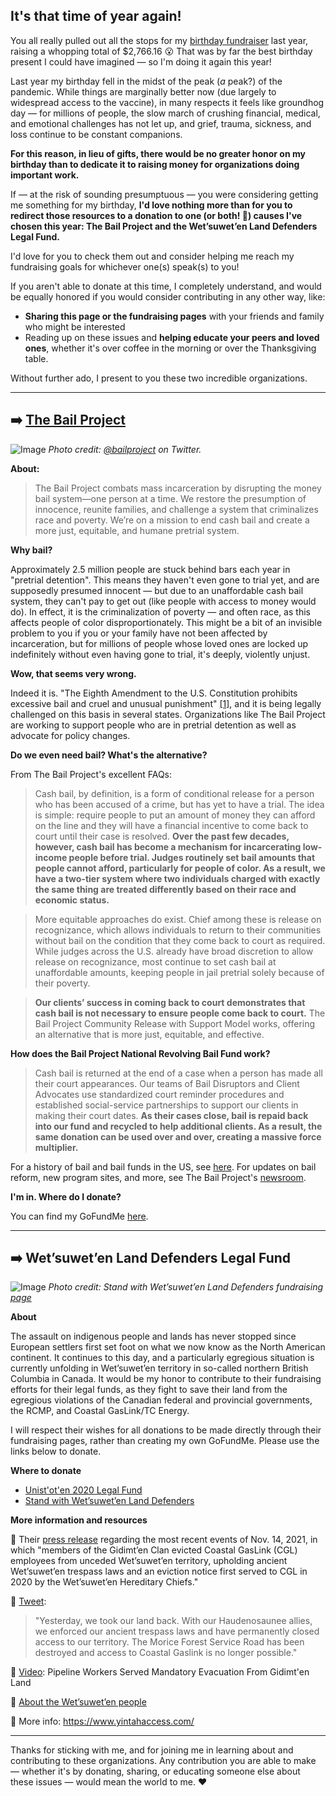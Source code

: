 ## It's that time of year again!

You all really pulled out all the stops for my [birthday fundraiser](https://rebwill.github.io/give-miami-day-2020/) last year, raising a whopping total of $2,766.16 😮 That was by far the best birthday present I could have imagined — so I'm doing it again this year!

Last year my birthday fell in the midst of the peak (_a_ peak?) of the pandemic. While things are marginally better now (due largely to widespread access to the vaccine), in many respects it feels like groundhog day — for millions of people, the slow march of crushing financial, medical, and emotional challenges has not let up, and grief, trauma, sickness, and loss continue to be constant companions.

**For this reason, in lieu of gifts, there would be no greater honor on my birthday than to dedicate it to raising money for organizations doing important work.**

If — at the risk of sounding presumptuous — you were considering getting me something for my birthday, **I'd love nothing more than for you to redirect those resources to a donation to one (or both! 🤪) causes I've chosen this year: The Bail Project and the Wet’suwet’en Land Defenders Legal Fund.**

I'd love for you to check them out and consider helping me reach my fundraising goals for whichever one(s) speak(s) to you!

If you aren't able to donate at this time, I completely understand, and would be equally honored if you would consider contributing in any other way, like:
- **Sharing this page or the fundraising pages** with your friends and family who might be interested
- Reading up on these issues and **helping educate your peers and loved ones**, whether it's over coffee in the morning or over the Thanksgiving table.

Without further ado, I present to you these two incredible organizations.

---

## ➡️ [The Bail Project](https://bailproject.org)

![Image](https://pbs.twimg.com/profile_banners/762690511836708864/1614035235/1500x500)
_Photo credit: [@bailproject](https://go.rallyup.com/wetsuwetenstrong/Campaign/Details) on Twitter._

**About:** 

> The Bail Project combats mass incarceration by disrupting the money bail system—one person at a time. We restore the presumption of innocence, reunite families, and challenge a system that criminalizes race and poverty. We’re on a mission to end cash bail and create a more just, equitable, and humane pretrial system. 

**Why bail?**

Approximately 2.5 million people are stuck behind bars each year in "pretrial detention". This means they haven't even gone to trial yet, and are supposedly presumed innocent — but due to an unaffordable cash bail system, they can't pay to get out (like people with access to money would do). In effect, it is the criminalization of poverty — and often race, as this affects people of color disproportionately. This might be a bit of an invisible problem to you if you or your family have not been affected by incarceration, but for millions of people whose loved ones are locked up indefinitely without even having gone to trial, it's deeply, violently unjust.

**Wow, that seems very wrong.**

Indeed it is. "The Eighth Amendment to the U.S. Constitution prohibits excessive bail and cruel and unusual punishment" [[1]](https://bailproject.org/faq/), and  it is being legally challenged on this basis in several states. Organizations like The Bail Project are working to support people who are in pretrial detention as well as advocate for policy changes.

**Do we even need bail? What's the alternative?**

From The Bail Project's excellent FAQs:

> Cash bail, by definition, is a form of conditional release for a person who has been accused of a crime, but has yet to have a trial. The idea is simple: require people to put an amount of money they can afford on the line and they will have a financial incentive to come back to court until their case is resolved. **Over the past few decades, however, cash bail has become a mechanism for incarcerating low-income people before trial. Judges routinely set bail amounts that people cannot afford, particularly for people of color. As a result, we have a two-tier system where two individuals charged with exactly the same thing are treated differently based on their race and economic status.**

> More equitable approaches do exist. Chief among these is release on recognizance, which allows individuals to return to their communities without bail on the condition that they come back to court as required. While judges across the U.S. already have broad discretion to allow release on recognizance, most continue to set cash bail at unaffordable amounts, keeping people in jail pretrial solely because of their poverty.

> **Our clients’ success in coming back to court demonstrates that cash bail is not necessary to ensure people come back to court.** The Bail Project Community Release with Support Model works, offering an alternative that is more just, equitable, and effective.

**How does the Bail Project National Revolving Bail Fund work?**

> Cash bail is returned at the end of a case when a person has made all their court appearances. Our teams of Bail Disruptors and Client Advocates use standardized court reminder procedures and established social-service partnerships to support our clients in making their court dates. **As their cases close, bail is repaid back into our fund and recycled to help additional clients. As a result, the same donation can be used over and over, creating a massive force multiplier.**

For a history of bail and bail funds in the US, see [here](https://bailproject.org/freedom-should-be-free/).
For updates on bail reform, new program sites, and more, see The Bail Project's [newsroom](https://bailproject.org/newsroom/).

**I'm in. Where do I donate?**

You can find my GoFundMe [here]().

---

## ➡️ Wet’suwet’en Land Defenders Legal Fund

![Image](https://d2vy9bbiawimza.cloudfront.net/960x640/RallyUpProduction/0b7b330013cb346bf124cb9c02297235.jpeg)
_Photo credit: Stand with Wet’suwet’en Land Defenders fundraising [page](https://go.rallyup.com/wetsuwetenstrong/Campaign/Details)_

**About** 

The assault on indigenous people and lands has never stopped since European settlers first set foot on what we now know as the North American continent. It continues to this day, and a particularly egregious situation is currently unfolding in Wet’suwet’en territory in so-called northern British Columbia in Canada. It would be my honor to contribute to their fundraising efforts for their legal funds, as they fight to save their land from the egregious violations of the Canadian federal and provincial governments, the RCMP, and Coastal GasLink/TC Energy.

I will respect their wishes for all donations to be made directly through their fundraising pages, rather than creating my own GoFundMe. Please use the links below to donate.

**Where to donate**

- [Unist'ot'en 2020 Legal Fund](https://actionnetwork.org/fundraising/unistoten2020legalfund/)
- [Stand with Wet’suwet’en Land Defenders](https://go.rallyup.com/wetsuwetenstrong/Campaign/Details)

**More information and resources**

🔗 Their [press release](https://static1.squarespace.com/static/5c51ebf73e2d0957ca117eb5/t/619168973821566fa355db65/1636919447456/PressReleaseDay50.pdf) regarding the most recent events of Nov. 14, 2021, in which "members of the Gidimt’en Clan evicted Coastal GasLink (CGL) employees from unceded Wet’suwet’en territory, upholding ancient Wet’suwet’en trespass laws and an eviction notice first served to CGL in 2020 by the Wet’suwet’en Hereditary Chiefs."

🔗 [Tweet](https://twitter.com/gidimten/status/1460488812748886018?s=21):
> "Yesterday, we took our land back. With our Haudenosaunee allies, we enforced our ancient trespass laws and have permanently closed access to our territory. The Morice Forest Service Road has been destroyed and access to Coastal Gaslink is no longer possible."

🔗 [Video](https://www.youtube.com/watch?v=Bjxwo-ZcFU8): Pipeline Workers Served Mandatory Evacuation From Gidimt'en Land

🔗 [About the Wet’suwet’en people](https://unistoten.camp/about/wetsuweten-people/)

🔗 More info: https://www.yintahaccess.com/

---

Thanks for sticking with me, and for joining me in learning about and contributing to these organizations. Any contribution you are able to make — whether it's by donating, sharing, or educating someone else about these issues — would mean the world to me. ❤️
